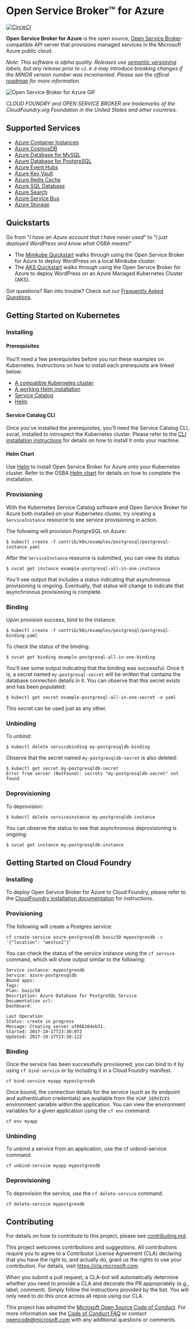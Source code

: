 # Open Service Broker&trade; for Azure

[![CircleCI](https://circleci.com/gh/Azure/open-service-broker-azure.svg?style=svg&circle-token=aa5b73cd7dbb09923f96d9c250b85df671693260)](https://circleci.com/gh/Azure/open-service-broker-azure)

**Open Service Broker for Azure** is the open source,
[Open Service Broker](https://www.openservicebrokerapi.org/)-compatible API
server that provisions managed services in the Microsoft Azure public cloud.

_Note: This software is alpha quality. Releases use [semantic versioning](https://semver.org) labels, but any release prior to `v1.0.0` may introduce breaking changes if the MINOR version number was incremented. Please see the offical [roadmap](docs/roadmap.md) for more information._

![Open Service Broker for Azure GIF](docs/images/demovideo.gif)

*CLOUD FOUNDRY and OPEN SERVICE BROKER are trademarks of the CloudFoundry.org Foundation in the United States and other countries.*

## Supported Services

* [Azure Container Instances](docs/modules/aci.md)
* [Azure CosmosDB](docs/modules/cosmosdb.md)
* [Azure Database for MySQL](docs/modules/mysqldb.md)
* [Azure Database for PostgreSQL](docs/modules/postgresqldb.md)
* [Azure Event Hubs](docs/modules/eventhubs.md)
* [Azure Key Vault](docs/modules/keyvault.md)
* [Azure Redis Cache](docs/modules/rediscache.md)
* [Azure SQL Database](docs/modules/mssqldb.md)
* [Azure Search](docs/modules/search.md)
* [Azure Service Bus](docs/modules/servicebus.md)
* [Azure Storage](docs/modules/storage.md)

## Quickstarts

Go from "_I have an Azure account that I have never used_" to "_I just deployed WordPress and know what OSBA means!_"

* The [Minikube Quickstart](docs/quickstart-minikube.md) walks through using the
  Open Service Broker for Azure to deploy WordPress on a local Minikube cluster.
* The [AKS Quickstart](docs/quickstart-aks.md) walks through using the
  Open Service Broker for Azure to deploy WordPress on an Azure Managed Kubernetes Cluster (AKS).

Got questions? Ran into trouble? Check out our [Frequently Asked Questions](docs/faq.md).

## Getting Started on Kubernetes

### Installing

#### Prerequisites

You'll need a few prerequisites before you run these examples on Kubernetes.
Instructions on how to install each prerequisite are linked below:

- [A compatible Kubernetes cluster](https://github.com/Azure/helm-charts/blob/master/docs/prerequisities/README.md#step-1-create-a-compatible-kubernetes-cluster)
- [A working Helm installation](https://github.com/Azure/helm-charts/blob/master/docs/prerequisities/README.md#step-2-initialize-helm-on-the-cluster)
- [Service Catalog](https://github.com/Azure/helm-charts/blob/master/docs/prerequisities/README.md#step-3-install-service-catalog)
- [Helm](https://github.com/kubernetes/helm)

#### Service Catalog CLI

Once you've installed the prerequisites, you'll need the Service Catalog CLI, svcat,
installed to introspect the Kubernetes cluster. Please refer to the
[CLI installation instructions](https://github.com/kubernetes-incubator/service-catalog/blob/master/docs/install.md#installing-the-service-catalog-cli)
for details on how to install it onto your machine.

#### Helm Chart

Use [Helm](https://helm.sh) to install Open Service Broker for Azure onto your Kubernetes
cluster. Refer to the OSBA [Helm chart](https://github.com/Azure/helm-charts/tree/master/open-service-broker-azure)
for details on how to complete the installation.

### Provisioning

With the Kubernetes Service Catalog software and Open Service Broker for Azure both
installed on your Kubernetes cluster, try creating a `ServiceInstance` resource
to see service provisioning in action.

The following will provision PostgreSQL on Azure:

```console
$ kubectl create -f contrib/k8s/examples/postgresql/postgresql-instance.yaml
```

After the `ServiceInstance` resource is submitted, you can view its status:

```console
$ svcat get instance example-postgresql-all-in-one-instance
```

You'll see output that includes a status indicating that asynchronous
provisioning is ongoing. Eventually, that status will change to indicate
that asynchronous provisioning is complete.

### Binding

Upon provision success, bind to the instance:

```console
$ kubectl create -f contrib/k8s/examples/postgresql/postgresql-binding.yaml
```

To check the status of the binding:

```console
$ svcat get binding example-postgresql-all-in-one-binding
```

You'll see some output indicating that the binding was successful. Once it is,
a secret named `my-postgresql-secret` will be written that contains the database
connection details in it. You can observe that this secret exists and has been
populated:

```console
$ kubectl get secret example-postgresql-all-in-one-secret -o yaml
```

This secret can be used just as any other.

### Unbinding

To unbind:

```console
$ kubectl delete servicebinding my-postgresqldb-binding
```

Observe that the secret named `my-postgresqldb-secret` is also deleted:

```console
$ kubectl get secret my-postgresqldb-secret
Error from server (NotFound): secrets "my-postgresqldb-secret" not found
```

### Deprovisioning

To deprovision:

```console
$ kubectl delete serviceinstance my-postgresqldb-instance
```

You can observe the status to see that asynchronous deprovisioning is ongoing:

```console
$ svcat get instance my-postgresqldb-instance
```

## Getting Started on Cloud Foundry

### Installing

To deploy Open Service Broker for Azure to Cloud Foundry, please refer to the
[CloudFoundry installation documentation](contrib/cf/README.md) for instructions.

### Provisioning

The following will create a Postgres service:

```console
cf create-service azure-postgresqldb basic50 mypostgresdb -c '{"location": "westus2"}'
```

You can check the status of the service instance using the `cf service` command,
which will show output similar to the following:

```console
Service instance: mypostgresdb
Service: azure-postgresqldb
Bound apps:
Tags:
Plan: basic50
Description: Azure Database for PostgreSQL Service
Documentation url:
Dashboard:

Last Operation
Status: create in progress
Message: Creating server uf666164eb31.
Started: 2017-10-17T23:30:07Z
Updated: 2017-10-17T23:30:12Z
```

### Binding

Once the service has been successfully provisioned, you can bind to it by using
`cf bind-service` or by including it in a Cloud Foundry manifest.

```console
cf bind-service myapp mypostgresdb
```

Once bound, the connection details for the service (such as its endpoint and
authentication credentials) are available from the `VCAP_SERVICES` environment
variable within the application. You can view the environment variables for a
given application using the `cf env` command:

```console
cf env myapp
```

### Unbinding

To unbind a service from an application, use the cf unbind-service command:

```console
cf unbind-service myapp mypostgresdb
```

### Deprovisioning

To deprovision the service, use the `cf delete-service` command.

```console
cf delete-service mypostgresdb
```

## Contributing

For details on how to contribute to this project, please see
[contributing.md](./docs/contributing.md).

This project welcomes contributions and suggestions. All contributions require you to agree to a
Contributor License Agreement (CLA) declaring that you have the right to, and actually do, grant us
the rights to use your contribution. For details, visit https://cla.microsoft.com.

When you submit a pull request, a CLA-bot will automatically determine whether you need to provide
a CLA and decorate the PR appropriately (e.g., label, comment). Simply follow the instructions
provided by the bot. You will only need to do this once across all repos using our CLA.

This project has adopted the [Microsoft Open Source Code of Conduct](https://opensource.microsoft.com/codeofconduct/).
For more information see the [Code of Conduct FAQ](https://opensource.microsoft.com/codeofconduct/faq/) or
contact [opencode@microsoft.com](mailto:opencode@microsoft.com) with any additional questions or comments.
